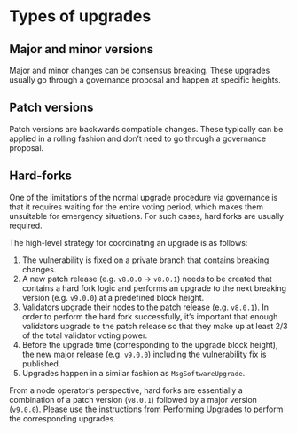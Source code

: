 # Types of upgrades

## Major and minor versions

Major and minor changes can be consensus breaking. These upgrades usually go through a governance proposal and happen at specific heights.

## Patch versions

Patch versions are backwards compatible changes. These typically can be applied in a rolling fashion and don’t need to go through a governance proposal.

## Hard-forks

One of the limitations of the normal upgrade procedure via governance is that it requires waiting for the entire voting period, which makes them unsuitable for emergency situations. For such cases, hard forks are usually required. 

The high-level strategy for coordinating an upgrade is as follows:

1. The vulnerability is fixed on a private branch that contains breaking changes.
2. A new patch release (e.g. `v8.0.0` -> `v8.0.1`) needs to be created that contains a hard fork logic and performs an upgrade to the next breaking version (e.g. `v9.0.0`) at a predefined block height.
3. Validators upgrade their nodes to the patch release (e.g. `v8.0.1`). In order to perform the hard fork successfully, it’s important that enough validators upgrade to the patch release so that they make up at least 2/3 of the total validator voting power.
4. Before the upgrade time (corresponding to the upgrade block height), the new major release (e.g. `v9.0.0`) including the vulnerability fix is published. 
5. Upgrades happen in a similar fashion as `MsgSoftwareUpgrade`. 

From a node operator’s perspective, hard forks are essentially a combination of a patch version (`v8.0.1`) followed by a major version (`v9.0.0`). Please use the instructions from [Performing Upgrades](https://v4-mainnet-docs.vercel.app/validators/performing_upgrades) to perform the corresponding upgrades.
